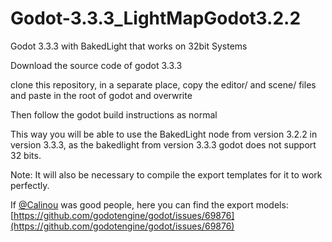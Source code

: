 # Godot-3.3.3_LightMapGodot3.2.2
Godot 3.3.3 with BakedLight that works on 32bit Systems

Download the source code of godot 3.3.3

clone this repository, in a separate place, copy the editor/ and scene/ files and paste in the root of godot and overwrite

Then follow the godot build instructions as normal


This way you will be able to use the BakedLight node from version 3.2.2 in version 3.3.3, as the bakedlight from version 3.3.3 godot does not support 32 bits.

Note: It will also be necessary to compile the export templates for it to work perfectly.

If [@Calinou](https://github.com/Calinou) was good people, here you can find the export models:
[https://github.com/godotengine/godot/issues/69876](https://github.com/godotengine/godot/issues/69876)
